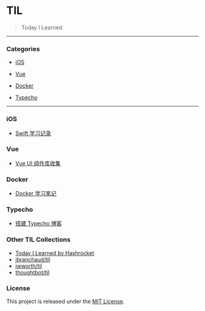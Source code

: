 # TIL
> Today I Learned

---

### Categories

* [iOS](#iOS)

* [Vue](#vue)

* [Docker](#docker)
* [Typecho](#typecho)

---

### iOS

- [Swift 学习记录](iOS/swift-study-record.md)

### Vue

- [Vue UI 组件库收集](vue/vue-ui-reference.md)

### Docker

- [Docker 学习笔记](docker/docker-tutorial.md)

### Typecho

- [搭建 Typecho 博客](typecho/create-typecho-blog.md)

### Other TIL Collections

* [Today I Learned by Hashrocket](https://til.hashrocket.com)
* [jbranchaud/til](https://github.com/jbranchaud/til)
* [jwworth/til](https://github.com/jwworth/til)
* [thoughtbot/til](https://github.com/thoughtbot/til)

### License

This project is released under the [MIT License](http://www.opensource.org/licenses/MIT).

